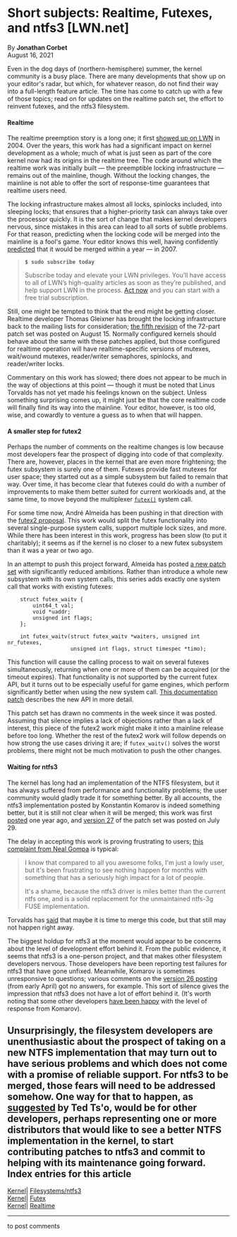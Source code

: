 # Short subjects: Realtime, Futexes, and ntfs3 [LWN.net]

By **Jonathan Corbet**  
August 16, 2021 

Even in the dog days of (northern-hemisphere) summer, the kernel community is a busy place. There are many developments that show up on your editor's radar, but which, for whatever reason, do not find their way into a full-length feature article. The time has come to catch up with a few of those topics; read on for updates on the realtime patch set, the effort to reinvent futexes, and the ntfs3 filesystem. 

#### Realtime

The realtime preemption story is a long one; it first [showed up on LWN](/Articles/106010/) in 2004. Over the years, this work has had a significant impact on kernel development as a whole; much of what is just seen as part of the core kernel now had its origins in the realtime tree. The code around which the realtime work was initially built — the preemptible locking infrastructure — remains out of the mainline, though. Without the locking changes, the mainline is not able to offer the sort of response-time guarantees that realtime users need. 

The locking infrastructure makes almost all locks, spinlocks included, into sleeping locks; that ensures that a higher-priority task can always take over the processor quickly. It is the sort of change that makes kernel developers nervous, since mistakes in this area can lead to all sorts of subtle problems. For that reason, predicting when the locking code will be merged into the mainline is a fool's game. Your editor knows this well, having confidently [predicted](/Articles/263129/) that it would be merged within a year — in 2007. 

> **`$ sudo subscribe today`**
> 
> Subscribe today and elevate your LWN privileges. You’ll have access to all of LWN’s high-quality articles as soon as they’re published, and help support LWN in the process. [Act now](https://lwn.net/Promo/nst-sudo/claim) and you can start with a free trial subscription. 

Still, one might be tempted to think that the end might be getting closer. Realtime developer Thomas Gleixner has brought the locking infrastructure back to the mailing lists for consideration; [the fifth revision](/ml/linux-kernel/20210815203225.710392609@linutronix.de/) of the 72-part patch set was posted on August 15. Normally configured kernels should behave about the same with these patches applied, but those configured for realtime operation will have realtime-specific versions of mutexes, wait/wound mutexes, reader/writer semaphores, spinlocks, and reader/writer locks. 

Commentary on this work has slowed; there does not appear to be much in the way of objections at this point — though it must be noted that Linus Torvalds has not yet made his feelings known on the subject. Unless something surprising comes up, it might just be that the core realtime code will finally find its way into the mainline. Your editor, however, is too old, wise, and cowardly to venture a guess as to when that will happen. 

#### A smaller step for futex2

Perhaps the number of comments on the realtime changes is low because most developers fear the prospect of digging into code of that complexity. There are, however, places in the kernel that are even more frightening; the futex subsystem is surely one of them. Futexes provide fast mutexes for user space; they started out as a simple subsystem but failed to remain that way. Over time, it has become clear that futexes could do with a number of improvements to make them better suited for current workloads and, at the same time, to move beyond the multiplexer [`futex()`](https://man7.org/linux/man-pages/man2/futex.2.html) system call. 

For some time now, André Almeida has been pushing in that direction with the [futex2 proposal](/Articles/823513/). This work would split the futex functionality into several single-purpose system calls, support multiple lock sizes, and more. While there has been interest in this work, progress has been slow (to put it charitably); it seems as if the kernel is no closer to a new futex subsystem than it was a year or two ago. 

In an attempt to push this project forward, Almeida has posted [a new patch set](/ml/linux-kernel/20210805190405.59110-1-andrealmeid@collabora.com/) with significantly reduced ambitions. Rather than introduce a whole new subsystem with its own system calls, this series adds exactly one system call that works with existing futexes: 
    
    
        struct futex_waitv {
            uint64_t val;
            void *uaddr;
            unsigned int flags;
        };
    
        int futex_waitv(struct futex_waitv *waiters, unsigned int nr_futexes,
                        unsigned int flags, struct timespec *timo);
    

This function will cause the calling process to wait on several futexes simultaneously, returning when one or more of them can be acquired (or the timeout expires). That functionality is not supported by the current futex API, but it turns out to be especially useful for game engines, which perform significantly better when using the new system call. [This documentation patch](/ml/linux-kernel/20210805190405.59110-5-andrealmeid@collabora.com/) describes the new API in more detail. 

This patch set has drawn no comments in the week since it was posted. Assuming that silence implies a lack of objections rather than a lack of interest, this piece of the futex2 work might make it into a mainline release before too long. Whether the rest of the futex2 work will follow depends on how strong the use cases driving it are; if `futex_waitv()` solves the worst problems, there might not be much motivation to push the other changes. 

#### Waiting for ntfs3

The kernel has long had an implementation of the NTFS filesystem, but it has always suffered from performance and functionality problems; the user community would gladly trade it for something better. By all accounts, the ntfs3 implementation posted by Konstantin Komarov is indeed something better, but it is still not clear when it will be merged; this work was first [posted](/Articles/828824/) one year ago, and [version 27](/ml/linux-kernel/20210729134943.778917-1-almaz.alexandrovich@paragon-software.com/) of the patch set was posted on July 29. 

The delay in accepting this work is proving frustrating to users; [this complaint from Neal Gompa](/ml/linux-kernel/20210715215029.2689112-1-ngompa13@gmail.com/) is typical: 

> I know that compared to all you awesome folks, I'm just a lowly user, but it's been frustrating to see nothing happen for months with something that has a seriously high impact for a lot of people. 
> 
> It's a shame, because the ntfs3 driver is miles better than the current ntfs one, and is a solid replacement for the unmaintained ntfs-3g FUSE implementation. 

Torvalds has [said](/ml/linux-kernel/CAHk-=whfeq9gyPWK3yao6cCj7LKeU3vQEDGJ3rKDdcaPNVMQzQ@mail.gmail.com/) that maybe it is time to merge this code, but that still may not happen right away. 

The biggest holdup for ntfs3 at the moment would appear to be concerns about the level of development effort behind it. From the public evidence, it seems that ntfs3 is a one-person project, and that makes other filesystem developers nervous. Those developers have been reporting test failures for ntfs3 that have gone unfixed. Meanwhile, Komarov is sometimes unresponsive to questions; various comments on the [version 26 posting](/ml/linux-kernel/20210402155347.64594-1-almaz.alexandrovich@paragon-software.com/) (from early April) got no answers, for example. This sort of silence gives the impression that ntfs3 does not have a lot of effort behind it. (It's worth noting that some other developers [have been happy](/ml/linux-kernel/YO8LOKR/vRUgggTx@casper.infradead.org/) with the level of response from Komarov). 

Unsurprisingly, the filesystem developers are unenthusiastic about the prospect of taking on a new NTFS implementation that may turn out to have serious problems and which does not come with a promise of reliable support. For ntfs3 to be merged, those fears will need to be addressed somehow. One way for that to happen, as [suggested](/ml/linux-kernel/YQrAsGBmVeKQp+Z9@mit.edu/) by Ted Ts'o, would be for other developers, perhaps representing one or more distributors that would like to see a better NTFS implementation in the kernel, to start contributing patches to ntfs3 and commit to helping with its maintenance going forward.  
Index entries for this article  
---  
[Kernel](/Kernel/Index)| [Filesystems/ntfs3](/Kernel/Index#Filesystems-ntfs3)  
[Kernel](/Kernel/Index)| [Futex](/Kernel/Index#Futex)  
[Kernel](/Kernel/Index)| [Realtime](/Kernel/Index#Realtime)  
  


* * *

to post comments 
